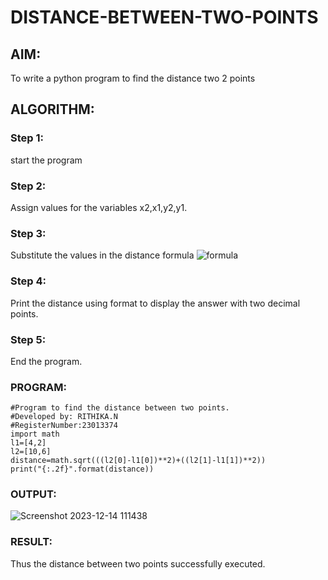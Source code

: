 # DISTANCE-BETWEEN-TWO-POINTS

## AIM:
To write a python program to find the distance two 2 points
## ALGORITHM:
### Step 1: 
start the program

### Step 2:
Assign values for the variables x2,x1,y2,y1.

### Step 3: 
Substitute the values in the distance formula  ![formula](/formula.JPG)

### Step 4: 
Print the distance using format to display the answer with two decimal points.

### Step 5: 
End the program.

### PROGRAM:
```
#Program to find the distance between two points.
#Developed by: RITHIKA.N
#RegisterNumber:23013374
import math
l1=[4,2]
l2=[10,6]
distance=math.sqrt(((l2[0]-l1[0])**2)+((l2[1]-l1[1])**2))
print("{:.2f}".format(distance))
```

  


### OUTPUT:
![Screenshot 2023-12-14 111438](https://github.com/Rithikachezhian/DISTANCE-BETWEEN-TWO-POINTS/assets/145742406/d7640499-f928-4853-9993-d7b14e678aa8)



### RESULT:
Thus the distance between two points successfully executed.
